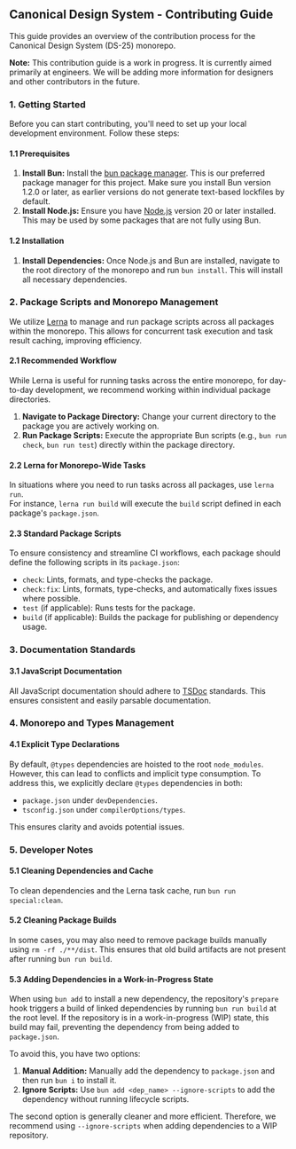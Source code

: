 ## Canonical Design System - Contributing Guide

This guide provides an overview of the contribution process for the Canonical Design System (DS-25) monorepo.

**Note:** This contribution guide is a work in progress. It is currently aimed primarily at engineers. We will be adding
more information for designers and other contributors in the future.

### 1. Getting Started

Before you can start contributing, you'll need to set up your local development environment. Follow these steps:

#### 1.1 Prerequisites

1. **Install Bun:** Install the [bun package manager](https://bun.sh/). This is our preferred package manager for this
   project.
   Make sure you install Bun version 1.2.0 or later, as earlier versions do not generate text-based lockfiles by default.
2. **Install Node.js:** Ensure you have [Node.js](https://nodejs.org/en/download/package-manager) version 20 or later
   installed. This may be used by some packages that are not fully using Bun.

#### 1.2 Installation

1. **Install Dependencies:** Once Node.js and Bun are installed, navigate to the root directory of the monorepo and run
   `bun install`. This will install all necessary dependencies.

### 2. Package Scripts and Monorepo Management

We utilize [Lerna](https://lerna.js.org/) to manage and run package scripts across all packages within the monorepo.
This allows for concurrent task execution and task result caching, improving efficiency.

#### 2.1 Recommended Workflow

While Lerna is useful for running tasks across the entire monorepo, for day-to-day development, we recommend working
within individual package directories.

1. **Navigate to Package Directory:** Change your current directory to the package you are actively working on.
2. **Run Package Scripts:** Execute the appropriate Bun scripts (e.g., `bun run check`, `bun run test`) directly within
   the package directory.

#### 2.2 Lerna for Monorepo-Wide Tasks

In situations where you need to run tasks across all packages, use `lerna run`. \
For instance, `lerna run build` will execute the `build` script defined in each package's `package.json`.

#### 2.3 Standard Package Scripts

To ensure consistency and streamline CI workflows, each package should define the following scripts in its
`package.json`:

* `check`: Lints, formats, and type-checks the package.
* `check:fix`: Lints, formats, type-checks, and automatically fixes issues where possible.
* `test` (if applicable): Runs tests for the package.
* `build` (if applicable): Builds the package for publishing or dependency usage.

### 3. Documentation Standards

#### 3.1 JavaScript Documentation

All JavaScript documentation should adhere to [TSDoc](https://tsdoc.org/) standards. This ensures consistent and easily
parsable documentation.

### 4. Monorepo and Types Management

#### 4.1 Explicit Type Declarations

By default, `@types` dependencies are hoisted to the root `node_modules`. However, this can lead to conflicts and
implicit type consumption. To address this, we explicitly declare `@types` dependencies in both:

* `package.json` under `devDependencies`.
* `tsconfig.json` under `compilerOptions/types`.

This ensures clarity and avoids potential issues.

### 5. Developer Notes

#### 5.1 Cleaning Dependencies and Cache

To clean dependencies and the Lerna task cache, run `bun run special:clean`.

#### 5.2 Cleaning Package Builds

In some cases, you may also need to remove package builds manually using `rm -rf ./**/dist`. This ensures that old build
artifacts are not present after running `bun run build`.

#### 5.3 Adding Dependencies in a Work-in-Progress State

When using `bun add` to install a new dependency, the repository's `prepare` hook triggers a build of linked
dependencies by running `bun run build` at the root level. If the repository is in a work-in-progress (WIP) state, this
build may fail, preventing the dependency from being added to `package.json`.

To avoid this, you have two options:

1. **Manual Addition:** Manually add the dependency to `package.json` and then run `bun i` to install it.
2. **Ignore Scripts:** Use `bun add <dep_name> --ignore-scripts` to add the dependency without running lifecycle
   scripts.

The second option is generally cleaner and more efficient. Therefore, we recommend using `--ignore-scripts` when adding
dependencies to a WIP repository.